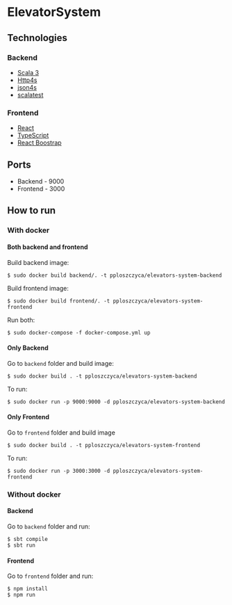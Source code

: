 # ElevatorSystem
## Technologies
### Backend
* [Scala 3](https://docs.scala-lang.org/scala3/new-in-scala3.html)
* [Http4s](https://http4s.org/)
* [json4s](https://github.com/json4s/json4s)
* [scalatest](https://www.scalatest.org/)

### Frontend
* [React](https://pl.reactjs.org/)
* [TypeScript](https://www.typescriptlang.org/)
* [React Boostrap](https://react-bootstrap.github.io/)

## Ports
* Backend - 9000
* Frontend - 3000

## How to run
### With docker
#### Both backend and frontend
Build backend image:
```
$ sudo docker build backend/. -t pploszczyca/elevators-system-backend
```
Build frontend image:
```
$ sudo docker build frontend/. -t pploszczyca/elevators-system-frontend
```
Run both:
```
$ sudo docker-compose -f docker-compose.yml up
```

#### Only Backend
Go to `backend` folder and build image:
```
$ sudo docker build . -t pploszczyca/elevators-system-backend
```
To run:
```
$ sudo docker run -p 9000:9000 -d pploszczyca/elevators-system-backend
```

#### Only Frontend
Go to `frontend` folder and build image
```
$ sudo docker build . -t pploszczyca/elevators-system-frontend
```
To run:
```
$ sudo docker run -p 3000:3000 -d pploszczyca/elevators-system-frontend
```

### Without docker
#### Backend
Go to `backend` folder and run:
```
$ sbt compile
$ sbt run
```

#### Frontend
Go to `frontend` folder and run:
```
$ npm install
$ npm run
```